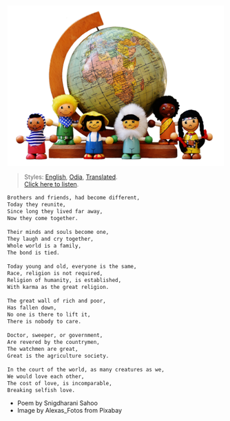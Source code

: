 ![](assets/img/different-nationalities-2633028_1920.png)

> Styles: [English](README.md), [Odia](Odia.md), [Translated](Translated.md).<br>
> [Click here to listen](https://soundcloud.com/teachersnigdha/breaking-selfish-love).

```
Brothers and friends, had become different,
Today they reunite,
Since long they lived far away,
Now they come together.

Their minds and souls become one,
They laugh and cry together,
Whole world is a family,
The bond is tied.

Today young and old, everyone is the same,
Race, religion is not required,
Religion of humanity, is established,
With karma as the great religion.

The great wall of rich and poor,
Has fallen down,
No one is there to lift it,
There is nobody to care.

Doctor, sweeper, or government,
Are revered by the countrymen,
The watchmen are great,
Great is the agriculture society.

In the court of the world, as many creatures as we,
We would love each other,
The cost of love, is incomparable,
Breaking selfish love.
```

- Poem by Snigdharani Sahoo
- Image by Alexas_Fotos from Pixabay
